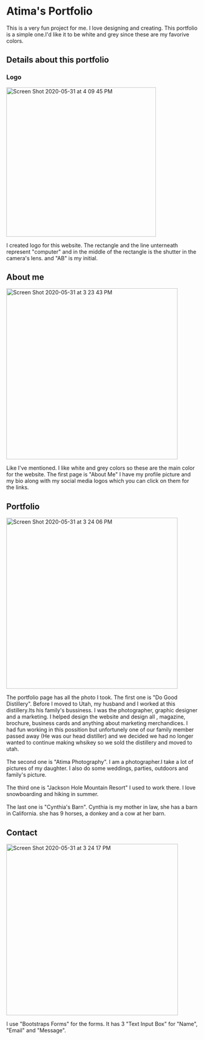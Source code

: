 # Atima's Portfolio
  This is a very fun project for me. I love designing and creating. This portfolio is a simple one.I'd like it to be white and grey since these are my favorive colors.
  
## Details about this portfolio

### Logo
<img width="394" alt="Screen Shot 2020-05-31 at 4 09 45 PM" src="https://user-images.githubusercontent.com/64511825/83363768-2ec06900-a359-11ea-86eb-ca23808d5aed.png">

I created logo for this website. The rectangle and the line unterneath represent "computer" and in the middle of the rectangle is the shutter in the camera's lens. and "AB" is my initial.


## About me
<img width="451" alt="Screen Shot 2020-05-31 at 3 23 43 PM" src="https://user-images.githubusercontent.com/64511825/83363442-accf4080-a356-11ea-88e4-1556fb936c76.png">

  Like I've mentioned. I like white and grey colors so these are the main color for the website. The first page is "About Me" I have my profile picture and my bio along with my social media logos which you can click on them for the links.


## Portfolio

<img width="451" alt="Screen Shot 2020-05-31 at 3 24 06 PM" src="https://user-images.githubusercontent.com/64511825/83363896-39c7c900-a35a-11ea-8f9f-b772bb8d1694.png">

  The portfolio page has all the photo I took. The first one is "Do Good Distillery". Before I moved to Utah, my husband and I worked at this distillery.Its his family's bussiness. I was the photographer, graphic designer and a marketing. I helped design the website and design all , magazine, brochure, business cards and anything about marketing merchandices. I had fun working in this possition but unfortunely one of our family member passed away (He was our head distiller)  and we decided we had no longer wanted to continue making whsikey so we sold the distillery and moved to utah.<br><br>
  The second one is "Atima Photography". I am a photographer.I take a lot of pictures of my daughter. I also do some weddings, parties, outdoors and family's picture.<br><br>
  The third one is "Jackson Hole Mountain Resort" I used to work there. I love snowboarding and hiking in summer.<br><br>
  The last one is "Cynthia's Barn". Cynthia is my mother in law, she has a barn in California. she has 9 horses, a donkey and a cow at her barn.
  
  ## Contact
  
  <img width="452" alt="Screen Shot 2020-05-31 at 3 24 17 PM" src="https://user-images.githubusercontent.com/64511825/83364796-00468c00-a361-11ea-819d-6a901ced78e9.png">

I use "Bootstraps Forms" for the forms. It has 3 "Text Input Box" for "Name", "Email" and "Message".
